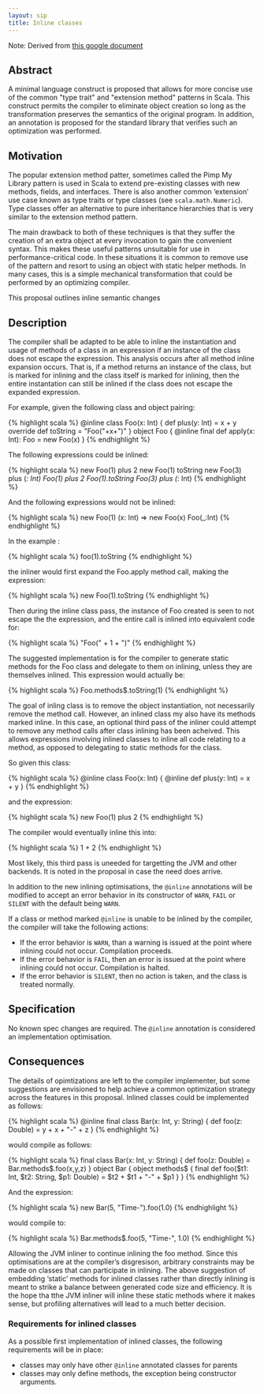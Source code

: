 ```yaml
---
layout: sip
title: Inline classes
---
```


Note: Derived from [this google document](https://docs.google.com/document/d/1k-aGAGmbrDB-2pJ3uDPpHVKno6p-XbnkVHDc07zPrzQ/edit?hl=en_US)

## Abstract ##

A minimal language construct is proposed that allows for more concise use of the common "type trait" and "extension method" patterns in Scala. This construct permits the compiler to eliminate object creation so long as the transformation preserves the semantics of the original program. In addition, an annotation is proposed for the standard library that verifies such an optimization was performed.


## Motivation ##

The popular extension method patter, sometimes called the Pimp My Library pattern is used in Scala to extend pre-existing classes with new methods, fields, and interfaces.
There is also another common ‘extension’ use case known as type traits or type classes (see `scala.math.Numeric`).  Type classes offer an alternative to pure inheritance hierarchies that is very similar to the extension method pattern.

The main drawback to both of these techniques is that they suffer the creation of an extra object at every invocation to gain the convenient syntax. This makes these useful patterns unsuitable for use in performance-critical code. In these situations it is common to remove use of the pattern and resort to using an object with static helper methods. In many cases, this is a simple mechanical transformation that could be performed by an optimizing compiler.

This proposal outlines inline semantic changes

## Description ##

The compiler shall be adapted to be able to inline the instantiation and usage of methods of a class in an expression if an instance of the class does not escape the expression.  This analysis occurs after all method inline expansion occurs.   That is, if a method returns an instance of the class, but is marked for inlining and the class itself is marked for inlining, then the entire instantation can still be inlined if the class does not escape the expanded expression.

For example, given the following class and object pairing:

{% highlight scala %}
@inline
class Foo(x: Int) {
  def plus(y: Int) = x + y
  override def toString = "Foo("+x+")"
}
object Foo {
  @inline final def apply(x: Int): Foo = new Foo(x)
}
{% endhighlight %}

The following expressions could be inlined:

{% highlight scala %}
new Foo(1) plus 2
new Foo(1) toString
new Foo(3) plus (_: Int)
Foo(1) plus 2
Foo(1).toString
Foo(3) plus (_: Int)
{% endhighlight %}

And the following expressions would not be inlined:

{% highlight scala %}
new Foo(1)
(x: Int) => new Foo(x)
Foo(_:Int)
{% endhighlight %}

In the example :

{% highlight scala %}
foo(1).toString
{% endhighlight %}

the inliner would first expand the Foo.apply method call, making the expression:

{% highlight scala %}
new Foo(1).toString
{% endhighlight %}

Then during the inline class pass, the instance of Foo created is seen to not escape the the expression, and the entire call is inlined into equivalent code for:

{% highlight scala %}
"Foo(" + 1 + ")"
{% endhighlight %}

The suggested implementation is for the compiler to generate static methods for the Foo class and delegate to them on inlining, unless they are themselves inlined.  This expression would actually be:

{% highlight scala %}
Foo.methods$.toString(1)
{% endhighlight %}

The goal of inling class is to remove the object instantiation, not necessarily remove the method call.  However, an inlined class my also have its methods marked inline.  In this case, an optional third pass of the inliner could attempt to remove any method calls after class inlining has been acheived.  This allows expressions involving inlined classes to inline all code relating to a method, as opposed to delegating to static methods for the class.

So given this class:

{% highlight scala %}
@inline
class Foo(x: Int) {
  @inline def plus(y: Int) = x + y
}
{% endhighlight %}

and the expression:

{% highlight scala %}
new Foo(1) plus 2
{% endhighlight %}

The compiler would eventually inline this into:

{% highlight scala %}
1 + 2
{% endhighlight %}

Most likely, this third pass is uneeded for targetting the JVM and other backends.  It is noted in the proposal in case the need does arrive.

In addition to the new inlining optimisations, the `@inline` annotations will be modified to accept an error behavior in its constructor of `WARN`, `FAIL` or `SILENT` with the default being `WARN`.

If a class or method marked `@inline` is unable to be inlined by the compiler, the compiler will take the following actions:
* If the error behavior is `WARN`, than a warning is issued at the point where inlining could not occur.  Compilation proceeds. 
* If the error behavior is `FAIL`, then an error is issued at the point where inlining could not occur.  Compilation is halted.
* If the error behavior is `SILENT`, then no action is taken, and the class is treated normally.

## Specification ##

No known spec changes are required.  The `@inline` annotation is considered an implementation optimisation.

## Consequences ##

The details of opimtizations are left to the compiler implementer, but some suggestions are envisioned to help achieve a common optimization strategy across the features in this proposal.   Inlined classes could be implemented as follows:

{% highlight scala %}
@inline final class Bar(x: Int, y: String) {
  def foo(z: Double) = y + x + "-" + z
}
{% endhighlight %}

would compile as follows:

{% highlight scala %}
final class Bar(x: Int, y: String) {
  def foo(z: Double) = Bar.methods$.foo(x,y,z)
}
object Bar {
  <synthetic> object methods$ {
    <synthetic> final def foo($t1: Int, $t2: String, $p1: Double) =
        $t2 + $t1 + "-" + $p1
  }
}
{% endhighlight %}

And the expression:

{% highlight scala %}
new Bar(5, "Time-").foo(1.0)
{% endhighlight %}

would compile to:

{% highlight scala %}
Bar.methods$.foo(5, "Time-", 1.0)
{% endhighlight %}

Allowing the JVM inliner to continue inlining the foo method.  Since this optimisations are at the compiler’s disgresison, arbitrary constraints may be made on classes that can participate in inlining.   The above suggestion of embedding ‘static’ methods for inlined classes rather than directly inlining is meant to strike a balance between generated code size and efficiency.   It is the hope tha tthe JVM inliner will inline these static methods where it makes sense, but profiling alternatives will lead to a much better decision.

### Requirements for inlined classes ###

As a possible first implementation of inlined classes, the following requirements will be in place:
* classes may only have other `@inline` annotated classes for parents
* classes may only define methods, the exception being constructor arguments.
